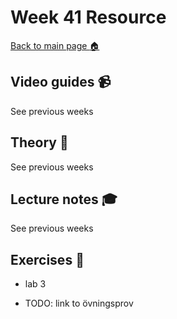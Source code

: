 # Week 41 Resource

[Back to main page :house:](https://github.com/kokchun/Programmering-med-Python-21)

## Video guides :video_camera:

See previous weeks

## Theory :book:

See previous weeks

## Lecture notes :mortar_board:

See previous weeks

## Exercises :running:

- lab 3

- TODO: link to övningsprov